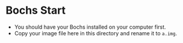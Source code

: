 # Bochs Start

- You should have your Bochs installed on your computer first.
- Copy your image file here in this directory and rename it to `a.img`.